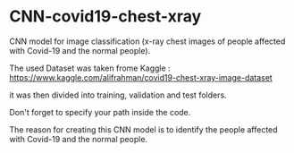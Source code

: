 # CNN-covid19-chest-xray
CNN model for image classification (x-ray chest images of people affected with Covid-19 and the normal people).

The used Dataset was taken frome Kaggle : https://www.kaggle.com/alifrahman/covid19-chest-xray-image-dataset

it was then divided into training, validation and test folders. 

Don't forget to specify your path inside the code.

The reason for creating this CNN model is to identify the people affected with Covid-19 and the normal people.
